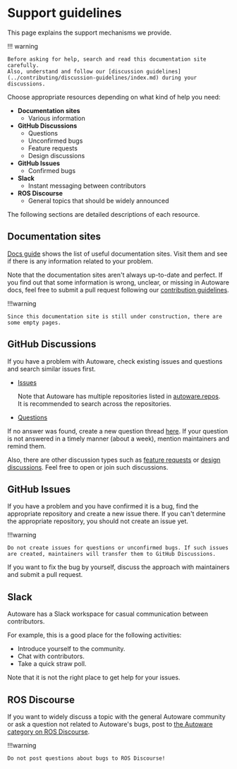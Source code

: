 # Support guidelines

This page explains the support mechanisms we provide.

!!! warning

    Before asking for help, search and read this documentation site carefully.
    Also, understand and follow our [discussion guidelines](../contributing/discussion-guidelines/index.md) during your discussions.

Choose appropriate resources depending on what kind of help you need:

- **Documentation sites**
  - Various information
- **GitHub Discussions**
  - Questions
  - Unconfirmed bugs
  - Feature requests
  - Design discussions
- **GitHub Issues**
  - Confirmed bugs
- **Slack**
  - Instant messaging between contributors
- **ROS Discourse**
  - General topics that should be widely announced

The following sections are detailed descriptions of each resource.

## Documentation sites

[Docs guide](docs-guide.md) shows the list of useful documentation sites.
Visit them and see if there is any information related to your problem.

Note that the documentation sites aren't always up-to-date and perfect.
If you find out that some information is wrong, unclear, or missing in Autoware docs, feel free to submit a pull request following our [contribution guidelines](../contributing/index.md).

!!!warning

    Since this documentation site is still under construction, there are some empty pages.

## GitHub Discussions

If you have a problem with Autoware, check existing issues and questions and search similar issues first.

- [Issues](https://github.com/autowarefoundation/autoware/issues)

  Note that Autoware has multiple repositories listed in [autoware.repos](https://github.com/autowarefoundation/autoware/blob/main/autoware.repos).  
  It is recommended to search across the repositories.

- [Questions](https://github.com/autowarefoundation/autoware/discussions/categories/q-a)

If no answer was found, create a new question thread [here](https://github.com/autowarefoundation/autoware/discussions/categories/q-a).
If your question is not answered in a timely manner (about a week), mention maintainers and remind them.

Also, there are other discussion types such as [feature requests](https://github.com/autowarefoundation/autoware/discussions/categories/feature-requests) or [design discussions](https://github.com/autowarefoundation/autoware/discussions/categories/design).
Feel free to open or join such discussions.

## GitHub Issues

If you have a problem and you have confirmed it is a bug, find the appropriate repository and create a new issue there.
If you can't determine the appropriate repository, you should not create an issue yet.

!!!warning

    Do not create issues for questions or unconfirmed bugs. If such issues are created, maintainers will transfer them to GitHub Discussions.

If you want to fix the bug by yourself, discuss the approach with maintainers and submit a pull request.

## Slack

Autoware has a Slack workspace for casual communication between contributors.

For example, this is a good place for the following activities:

- Introduce yourself to the community.
- Chat with contributors.
- Take a quick straw poll.

Note that it is not the right place to get help for your issues.

## ROS Discourse

If you want to widely discuss a topic with the general Autoware community or ask a question not related to Autoware's bugs, post to [the Autoware category on ROS Discourse](https://discourse.ros.org/c/autoware).

!!!warning

    Do not post questions about bugs to ROS Discourse!
